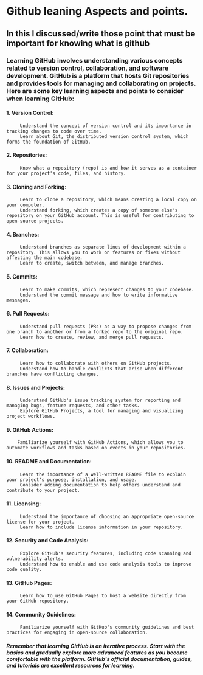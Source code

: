 # Github leaning Aspects and points.
## In this I discussed/write those point that must be important for knowing what is github

### Learning GitHub involves understanding various concepts related to version control, collaboration, and software development. GitHub is a platform that hosts Git repositories and provides tools for managing and collaborating on projects. Here are some key learning aspects and points to consider when learning GitHub:

####   1. Version Control:
         Understand the concept of version control and its importance in tracking changes to code over time.
         Learn about Git, the distributed version control system, which forms the foundation of GitHub.

####   2. Repositories:
         Know what a repository (repo) is and how it serves as a container for your project's code, files, and history.

####   3. Cloning and Forking:
         Learn to clone a repository, which means creating a local copy on your computer.
         Understand forking, which creates a copy of someone else's repository on your GitHub account. This is useful for contributing to open-source projects.

####   4. Branches:
         Understand branches as separate lines of development within a repository. This allows you to work on features or fixes without affecting the main codebase.
         Learn to create, switch between, and manage branches.

####   5. Commits:
         Learn to make commits, which represent changes to your codebase.
         Understand the commit message and how to write informative messages.

####   6. Pull Requests:
         Understand pull requests (PRs) as a way to propose changes from one branch to another or from a forked repo to the original repo.
         Learn how to create, review, and merge pull requests.

####   7. Collaboration:
         Learn how to collaborate with others on GitHub projects.
         Understand how to handle conflicts that arise when different branches have conflicting changes.

####   8. Issues and Projects:
         Understand GitHub's issue tracking system for reporting and managing bugs, feature requests, and other tasks.
         Explore GitHub Projects, a tool for managing and visualizing project workflows.

####   9. GitHub Actions:
        Familiarize yourself with GitHub Actions, which allows you to automate workflows and tasks based on events in your repositories.

####   10. README and Documentation:
         Learn the importance of a well-written README file to explain your project's purpose, installation, and usage.
         Consider adding documentation to help others understand and contribute to your project.

####   11. Licensing:
         Understand the importance of choosing an appropriate open-source license for your project.
         Learn how to include license information in your repository.

####   12. Security and Code Analysis:
         Explore GitHub's security features, including code scanning and vulnerability alerts.
         Understand how to enable and use code analysis tools to improve code quality.

####   13. GitHub Pages:
         Learn how to use GitHub Pages to host a website directly from your GitHub repository.
 
####   14. Community Guidelines:
         Familiarize yourself with GitHub's community guidelines and best practices for engaging in open-source collaboration.

##### Remember that learning GitHub is an iterative process. Start with the basics and gradually explore more advanced features as you become comfortable with the platform. GitHub's official documentation, guides, and tutorials are excellent resources for learning.
